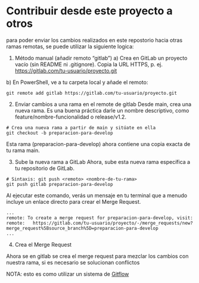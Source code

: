 # Contribuir desde este proyecto a otros

para poder enviar los cambios realizados en este repostorio hacia otras ramas remotas, se puede utilizar la siguiente logica:

1. Método manual (añadir remoto “gitlab”)
a) Crea en GitLab un proyecto vacío (sin README ni .gitignore). Copia la URL HTTPS, p. ej.
https://gitlab.com/tu-usuario/proyecto.git

b) En PowerShell, ve a tu carpeta local y añade el remoto:
```{bash}
git remote add gitlab https://gitlab.com/tu-usuario/proyecto.git
```

2. Enviar cambios a una rama en el remote de gitlab
Desde main, crea una nueva rama. Es una buena práctica darle un nombre descriptivo, como feature/nombre-funcionalidad o release/v1.2.

```{bash}
# Crea una nueva rama a partir de main y sitúate en ella
git checkout -b preparacion-para-develop
```
Esta rama (preparacion-para-develop) ahora contiene una copia exacta de tu rama main.

3. Sube la nueva rama a GitLab
Ahora, sube esta nueva rama específica a tu repositorio de GitLab.

```{bash}
# Sintaxis: git push <remoto> <nombre-de-tu-rama>
git push gitlab preparacion-para-develop
```

Al ejecutar este comando, verás un mensaje en tu terminal que a menudo incluye un enlace directo para crear el Merge Request.
```
...
remote: To create a merge request for preparacion-para-develop, visit:
remote:   https://gitlab.com/tu-usuario/proyecto/-/merge_requests/new?merge_request%5Bsource_branch%5D=preparacion-para-develop
...
```
4. Crea el Merge Request

Ahora se en gitlab se crea el merge request para mezclar los cambios con nuestra rama, si es necesario se solucionan conflictos

NOTA: esto es como utilizar un sistema de [Gitflow](https://www.atlassian.com/es/git/tutorials/comparing-workflows/gitflow-workflow)
